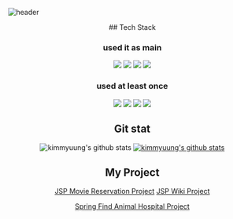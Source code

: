 

![header](https://capsule-render.vercel.app/api?type=waving&color=random&height=300&section=header&text=Kim-Myung-Ho&fontSize=90)

<div align="center">
## Tech Stack

### used it as main
<p align="center">
<img src="https://img.shields.io/badge/JAVA-007396?style=for-the-badge&logo=java&logoColor=white">
<img src="https://img.shields.io/badge/Spring-6DB33F?style=flat-square&logo=spring&logoColor=white"/>
<img src="https://img.shields.io/badge/MySQL-4479A1?style=flat-square&logo=mySQL&logoColor=white"/>
<img src="https://img.shields.io/badge/Bootstrap-7952B3?style=flat-square&logo=bootstrap&logoColor=white"/>

</p>

### used at least once
<p align="center">
  <img src="https://img.shields.io/badge/html-E34F26?style=for-the-badge&logo=Html5&logoColor=white">
  <img src="https://img.shields.io/badge/javascript-F7DF1E?style=for-the-badge&logo=javascript&logoColor=black">
  <img src="https://img.shields.io/badge/jQuery-0769AD?style=for-the-badge&logo=jQuery&logoColor=black">
  <img src="https://img.shields.io/badge/css-1572B6?style=for-the-badge&logo=css3&logoColor=white">

  </p>

## Git stat
![kimmyuung's github stats](https://github-readme-stats.vercel.app/api?username=kimmyuung&show_icons=true)
[![kimmyuung's github stats](https://github-readme-stats.vercel.app/api/top-langs/?username=kimmyuung&show_icons=true&hide_border=true&title_color=004386&icon_color=004386&layout=compact)](https://github.com/kimmyuung)

## My Project
<a href="https://github.com/kimmyuung/MoiveProject.git">JSP Movie Reservation Project</a>
<a href="https://github.com/kimmyuung/JSP-wiki.git"> JSP Wiki Project</a>

<a href="https://github.com/kimmyuung/springproject_animalhospital.git"> Spring Find Animal Hospital Project</a>

</div>




<!--
**kimmyuung/kimmyuung** is a ✨ _special_ ✨ repository because its `README.md` (this file) appears on your GitHub profile.

Here are some ideas to get you started:

- 🔭 I’m currently working on ...
- 🌱 I’m currently learning ...
- 👯 I’m looking to collaborate on ...
- 🤔 I’m looking for help with ...
- 💬 Ask me about ...
- 📫 How to reach me: ...
- 😄 Pronouns: ...
- ⚡ Fun fact: ...
-->
